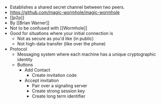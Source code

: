 - Establishes a shared secret channel between two peers.
- https://github.com/magic-wormhole/magic-wormhole
- [[p2p]]
- By [[Brian Warner]]
- Not to be confused with [[Wormhole]]
- Good for situations where your initial connection is
    - Not as secure as you'd like (in public)
    - Not high-data transfer (like over the phone)
- Protocol
    - Messaging system where each machine has a unique cryptographic identity
    - Buttons
        - Add Contact
            - Create invitation code
        - Accept invitation
            - Pair over a signaling server
            - Create strong session key
            - Create long term identifier
